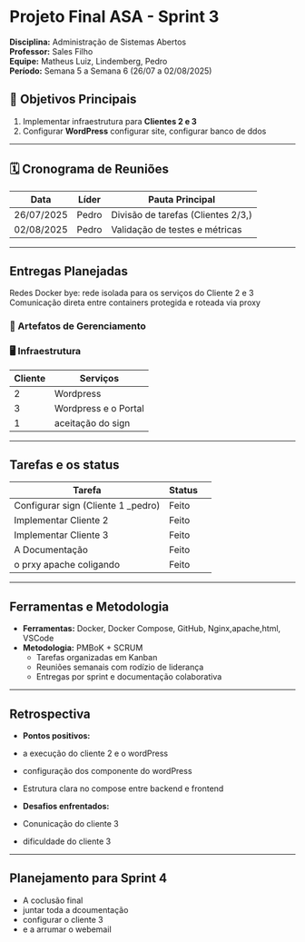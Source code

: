 # Projeto Final ASA - Sprint 3

**Disciplina:** Administração de Sistemas Abertos  
**Professor:** Sales Filho  
**Equipe:** Matheus Luiz, Lindemberg, Pedro  
**Período:** Semana 5 a Semana 6 (26/07 a 02/08/2025)  

## 📌 Objetivos Principais
1. Implementar infraestrutura para **Clientes 2 e 3**
2. Configurar **WordPress** configurar site, configurar banco de ddos
    


---

## 🗓 Cronograma de Reuniões

| Data       | Líder       | Pauta Principal                          |
|------------|-------------|------------------------------------------|
| 26/07/2025 | Pedro       | Divisão de tarefas (Clientes 2/3,) |
| 02/08/2025 | Pedro       | Validação de testes e métricas           |

---

##  Entregas Planejadas

Redes Docker
bye: rede isolada para os serviços do Cliente 2 e 3
Comunicação direta entre containers protegida e roteada via proxy

### 📂 Artefatos de Gerenciamento 

### 🖥 Infraestrutura
| Cliente | Serviços               
|---------|------------------------
| 2       | Wordpress  | Pendente |
| 3       | Wordpress e o Portal  | 
| 1       | aceitação do sign     | 



---

##  Tarefas e  os status

| Tarefa                               |Status |      |
|-------------------------------------|--------------|------------|
| Configurar sign (Cliente 1 _pedro)        | Feito |
| Implementar Cliente 2                     |Feito |
| Implementar Cliente 3                     |Feito  |
| A Documentação                            | Feito |
| o prxy apache coligando                   | Feito |

---
##  Ferramentas e Metodologia

- **Ferramentas:** Docker, Docker Compose, GitHub, Nginx,apache,html, VSCode  
- **Metodologia:** PMBoK + SCRUM  
  - Tarefas organizadas em Kanban  
  - Reuniões semanais com rodízio de liderança  
  - Entregas por sprint e documentação colaborativa

---
##  Retrospectiva

-  **Pontos positivos:**  
  - a execução do cliente 2 e o wordPress
  - configuração dos componente do wordPress
  - Estrutura clara no compose entre backend e frontend

-  **Desafios enfrentados:**  
  - Conunicação do cliente 3
  - dificuldade do cliente 3
  ---

##  Planejamento para Sprint 4

- A coclusão final
- juntar toda a dcoumentação
- configurar o cliente 3
- e a arrumar o webemail
